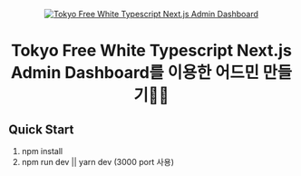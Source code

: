 <p align="center">
    <a href="https://bloomui.com" title="BloomUI.com">
        <img src="https://bloomui.s3.us-east-2.amazonaws.com/tokyo-logo.png" alt="Tokyo Free White Typescript Next.js Admin Dashboard">
    </a>
</p>
<h1 align="center">
    Tokyo Free White Typescript Next.js Admin Dashboard를 이용한 어드민 만들기🎉🎉
</h1>

<h2>
    Quick Start
</h2>
<ol>
    <li>npm install</li>
    <li>npm run dev || yarn dev (3000 port 사용)</li>
</ol>
